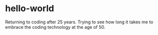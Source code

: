# hello-world
Returning to coding after 25 years.
Trying to see how long it takes me to embrace the coding technology at the age of 50.
